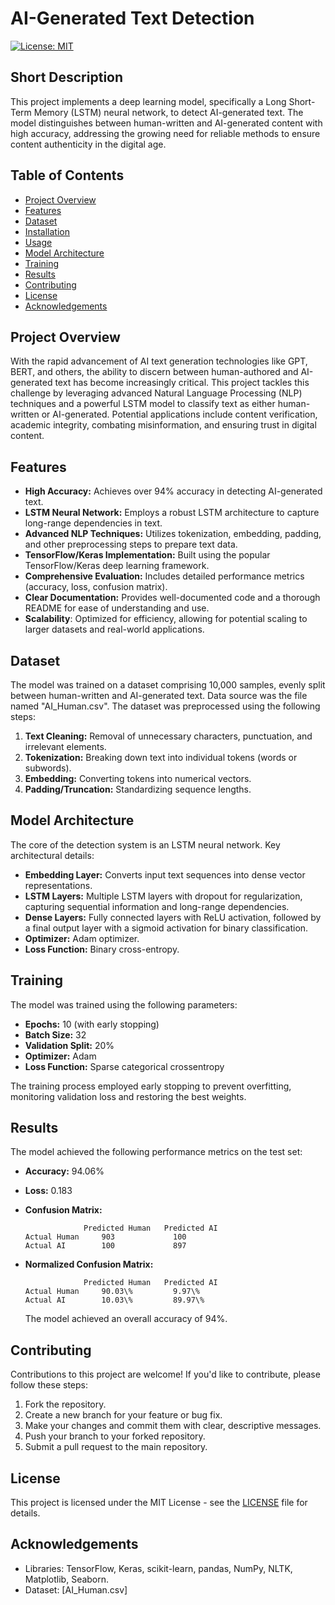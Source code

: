 # AI-Generated Text Detection

[![License: MIT](https://img.shields.io/badge/License-MIT-yellow.svg)](https://opensource.org/licenses/MIT)

## Short Description

This project implements a deep learning model, specifically a Long Short-Term Memory (LSTM) neural network, to detect AI-generated text. The model distinguishes between human-written and AI-generated content with high accuracy, addressing the growing need for reliable methods to ensure content authenticity in the digital age.

## Table of Contents

- [Project Overview](#project-overview)
- [Features](#features)
- [Dataset](#dataset)
- [Installation](#installation)
- [Usage](#usage)
- [Model Architecture](#model-architecture)
- [Training](#training)
- [Results](#results)
- [Contributing](#contributing)
- [License](#license)
- [Acknowledgements](#acknowledgements)

## Project Overview

With the rapid advancement of AI text generation technologies like GPT, BERT, and others, the ability to discern between human-authored and AI-generated text has become increasingly critical. This project tackles this challenge by leveraging advanced Natural Language Processing (NLP) techniques and a powerful LSTM model to classify text as either human-written or AI-generated. Potential applications include content verification, academic integrity, combating misinformation, and ensuring trust in digital content.

## Features

*   **High Accuracy:** Achieves over 94% accuracy in detecting AI-generated text.
*   **LSTM Neural Network:** Employs a robust LSTM architecture to capture long-range dependencies in text.
*   **Advanced NLP Techniques:** Utilizes tokenization, embedding, padding, and other preprocessing steps to prepare text data.
*   **TensorFlow/Keras Implementation:** Built using the popular TensorFlow/Keras deep learning framework.
*   **Comprehensive Evaluation:** Includes detailed performance metrics (accuracy, loss, confusion matrix).
*   **Clear Documentation:** Provides well-documented code and a thorough README for ease of understanding and use.
*   **Scalability**: Optimized for efficiency, allowing for potential scaling to larger datasets and real-world applications.

## Dataset

The model was trained on a dataset comprising 10,000 samples, evenly split between human-written and AI-generated text. Data source was the file named "AI_Human.csv". The dataset was preprocessed using the following steps:

1.  **Text Cleaning:** Removal of unnecessary characters, punctuation, and irrelevant elements.
2.  **Tokenization:** Breaking down text into individual tokens (words or subwords).
3.  **Embedding:** Converting tokens into numerical vectors.
4.  **Padding/Truncation:** Standardizing sequence lengths.


## Model Architecture

The core of the detection system is an LSTM neural network. Key architectural details:

*   **Embedding Layer:** Converts input text sequences into dense vector representations.
*   **LSTM Layers:** Multiple LSTM layers with dropout for regularization, capturing sequential information and long-range dependencies.
*   **Dense Layers:** Fully connected layers with ReLU activation, followed by a final output layer with a sigmoid activation for binary classification.
*   **Optimizer:** Adam optimizer.
*   **Loss Function:** Binary cross-entropy.

## Training

The model was trained using the following parameters:

*   **Epochs:** 10 (with early stopping)
*   **Batch Size:** 32
*   **Validation Split:** 20%
*   **Optimizer:** Adam
*   **Loss Function:** Sparse categorical crossentropy

The training process employed early stopping to prevent overfitting, monitoring validation loss and restoring the best weights.

## Results

The model achieved the following performance metrics on the test set:

*   **Accuracy:** 94.06%
*   **Loss:** 0.183
*   **Confusion Matrix:**

    ```
                 Predicted Human   Predicted AI
    Actual Human     903             100
    Actual AI        100             897
    ```
*   **Normalized Confusion Matrix:**

    ```
                 Predicted Human   Predicted AI
    Actual Human     90.03\%         9.97\%
    Actual AI        10.03\%         89.97\%
    ```
    The model achieved an overall accuracy of 94%.

## Contributing

Contributions to this project are welcome! If you'd like to contribute, please follow these steps:

1.  Fork the repository.
2.  Create a new branch for your feature or bug fix.
3.  Make your changes and commit them with clear, descriptive messages.
4.  Push your branch to your forked repository.
5.  Submit a pull request to the main repository.

## License

This project is licensed under the MIT License - see the [LICENSE](LICENSE) file for details.

## Acknowledgements

*   Libraries: TensorFlow, Keras, scikit-learn, pandas, NumPy, NLTK, Matplotlib, Seaborn.
*   Dataset: [AI_Human.csv]

